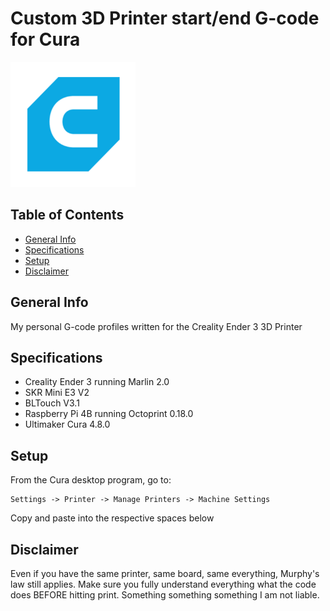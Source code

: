 # Custom 3D Printer start/end G-code for Cura
<img src="Cura_Logo.png" width="200" height="200">

## Table of Contents
* [General Info](#general-info)
* [Specifications](#specifications)
* [Setup](#setup)
* [Disclaimer](#disclaimer)

## General Info
My personal G-code profiles written for the Creality Ender 3 3D Printer

## Specifications
* Creality Ender 3 running Marlin 2.0
* SKR Mini E3 V2
* BLTouch V3.1
* Raspberry Pi 4B running Octoprint 0.18.0
* Ultimaker Cura 4.8.0

## Setup
From the Cura desktop program, go to:
```
Settings -> Printer -> Manage Printers -> Machine Settings
```
Copy and paste into the respective spaces below

## Disclaimer
Even if you have the same printer, same board, same everything, Murphy's law still applies. Make sure you fully understand everything what the code does BEFORE hitting print. Something something something I am not liable.